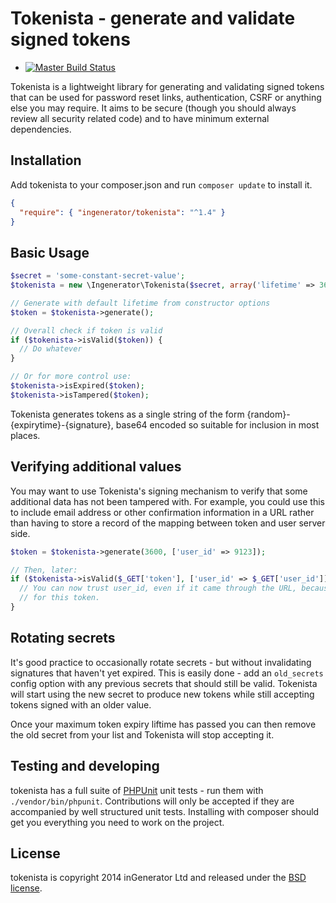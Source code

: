 # Tokenista - generate and validate signed tokens

- [![Master Build Status](https://travis-ci.org/ingenerator/tokenista.png?branch=master)](https://travis-ci.org/ingenerator/tokenista)

Tokenista is a lightweight library for generating and validating signed tokens that can be used for password reset links,
authentication, CSRF or anything else you may require. It aims to be secure (though you should always review all
security related code) and to have minimum external dependencies.

## Installation

Add tokenista to your composer.json and run `composer update` to install it.

```json
{
  "require": { "ingenerator/tokenista": "^1.4" }
}
```

## Basic Usage

```php
$secret = 'some-constant-secret-value';
$tokenista = new \Ingenerator\Tokenista($secret, array('lifetime' => 3600));

// Generate with default lifetime from constructor options
$token = $tokenista->generate();

// Overall check if token is valid
if ($tokenista->isValid($token)) {
  // Do whatever
}

// Or for more control use:
$tokenista->isExpired($token);
$tokenista->isTampered($token);
```

Tokenista generates tokens as a single string of the form {random}-{expirytime}-{signature}, base64 encoded so suitable
for inclusion in most places.

## Verifying additional values

You may want to use Tokenista's signing mechanism to verify that some additional data has not been tampered with. For
example, you could use this to include email address or other confirmation information in a URL rather than having to
store a record of the mapping between token and user server side.

```php
$token = $tokenista->generate(3600, ['user_id' => 9123]);

// Then, later:
if ($tokenista->isValid($_GET['token'], ['user_id' => $_GET['user_id']]) {
  // You can now trust user_id, even if it came through the URL, because it matches the value you originally signed
  // for this token.
}
```

## Rotating secrets

It's good practice to occasionally rotate secrets - but without invalidating signatures
that haven't yet expired. This is easily done - add an `old_secrets` config option with
any previous secrets that should still be valid. Tokenista will start using the new
secret to produce new tokens while still accepting tokens signed with an older value.

Once your maximum token expiry liftime has passed you can then remove the old secret from
your list and Tokenista will stop accepting it.

## Testing and developing

tokenista has a full suite of [PHPUnit](http://phpunit.de) unit tests - run them with `./vendor/bin/phpunit`.
Contributions will only be accepted if they are accompanied by well structured unit tests. Installing with composer should
get you everything you need to work on the project.

## License

tokenista is copyright 2014 inGenerator Ltd and released under the [BSD license](LICENSE).
